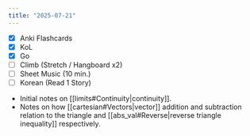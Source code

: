 ```yaml
---
title: "2025-07-21"
---
```


- [x] Anki Flashcards
- [x] KoL
- [x] Go
- [ ] Climb (Stretch / Hangboard x2)
- [ ] Sheet Music (10 min.)
- [ ] Korean (Read 1 Story)

* Initial notes on [[limits#Continuity|continuity]].
* Notes on how [[cartesian#Vectors|vector]] addition and subtraction relation to the triangle and [[abs_val#Reverse|reverse triangle inequality]] respectively.